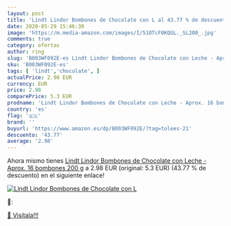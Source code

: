 ```yaml
---
layout: post
title: 'Lindt Lindor Bombones de Chocolate con L al 43.77 % de descuento'
date: 2020-05-29 15:46:30
image: 'https://m.media-amazon.com/images/I/51OTcF0KQGL._SL200_.jpg'
comments: true
category: ofertas
author: ring
slug: 'B003WF092E-es Lindt Lindor Bombones de Chocolate con Leche - Aprox. 16...'
sku: 'B003WF092E-es'
tags: [ 'lindt','chocolate', ]
actualPrice: 2.98 EUR
currency: EUR
price: 2.98
comparePrice: 5.3 EUR
prodname: 'Lindt Lindor Bombones de Chocolate con Leche - Aprox. 16 bombones  200 g'
country: 'es'
flag: '🇪🇸'
brand: ''
buyurl: 'https://www.amazon.es/dp/B003WF092E/?tag=tolees-21'
descuento: '43.77'
average: '2.98'
---
```


Ahora mismo tienes [Lindt Lindor Bombones de Chocolate con Leche - Aprox. 16 bombones  200 g](https://www.amazon.es/dp/B003WF092E/?tag=tolees-21) a 2.98 EUR (original: 5.3 EUR) (43.77 %  de descuento) en el siguiente enlace!

[![Lindt Lindor Bombones de Chocolate con L](https://m.media-amazon.com/images/I/51OTcF0KQGL._SL200_.jpg)](https://www.amazon.es/dp/B003WF092E/?tag=tolees-21)

🔎:


[🛒 Visítala!!!](https://www.amazon.es/dp/B003WF092E/?tag=tolees-21)
